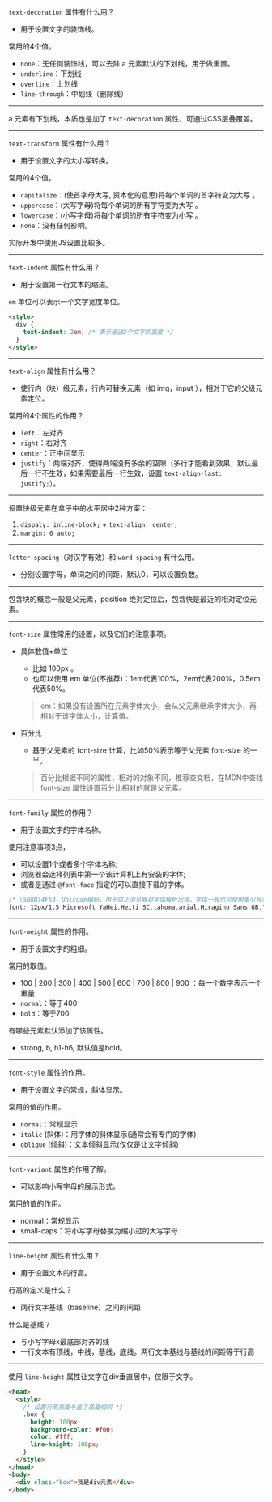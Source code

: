 `text-decoration` 属性有什么用？

- 用于设置文字的装饰线。

常用的4个值。

- `none`：无任何装饰线，可以去除 a 元素默认的下划线，用于做重置。
- `underline`：下划线
- `overline`：上划线
- `line-through`：中划线（删除线）

------

a 元素有下划线，本质也是加了 `text-decoration` 属性，可通过CSS层叠覆盖。

------

`text-transform` 属性有什么用？

- 用于设置文字的大小写转换。

常用的4个值。

- `capitalize`：(使首字母大写, 资本化的意思)将每个单词的首字符变为大写 。
- `uppercase`：(大写字母)将每个单词的所有字符变为大写 。
- `lowercase`：(小写字母)将每个单词的所有字符变为小写 。
- `none`：没有任何影响。

实际开发中使用JS设置比较多。

------

`text-indent` 属性有什么用？

- 用于设置第一行文本的缩进。

`em` 单位可以表示一个文字宽度单位。

```html
<style>
  div {
    text-indent: 2em; /* 表示缩进2个文字的宽度 */
  }
</style>
```

------

`text-align` 属性有什么用？

- 使行内（块）级元素，行内可替换元素（如 img，input ），相对于它的父级元素定位。

常用的4个属性的作用？

- `left`：左对齐 
- `right`：右对齐 
- `center`：正中间显示 
- `justify`：两端对齐，使得两端没有多余的空隙（多行才能看到效果，默认最后一行不生效，如果需要最后一行生效，设置 `text-align-last: justify;`）。

------

设置快级元素在盒子中的水平居中2种方案：

1. `dispaly: inline-block;` + `text-align: center;`
2. `margin: 0 auto;`

------

`letter-spacing`（对汉字有效）和 `word-spacing` 有什么用。

- 分别设置字母，单词之间的间距，默认0，可以设置负数。

------

包含块的概念一般是父元素，position 绝对定位后，包含快是最近的相对定位元素。

------

`font-size` 属性常用的设置，以及它们的注意事项。

- 具体数值+单位 
	- 比如 100px 。
	- 也可以使用 em 单位(不推荐)：1em代表100%，2em代表200%，0.5em代表50%。
	
	> em：如果没有设置所在元素字体大小，会从父元素继承字体大小，再相对于该字体大小，计算值。
	
- 百分比 

  - 基于父元素的 font-size 计算，比如50%表示等于父元素 font-size 的一半。

  > 百分比根据不同的属性，相对的对象不同，推荐查文档，在MDN中查找 font-size 属性设置百分比相对的就是父元素。

------

`font-family` 属性的作用？

- 用于设置文字的字体名称。

使用注意事项3点，

- 可以设置1个或者多个字体名称; 
- 浏览器会选择列表中第一个该计算机上有安装的字体; 
- 或者是通过 `@font-face` 指定的可以直接下载的字体。

```css
/* \5B8B\4F53，Unicode编码，用于防止浏览器对字体解析出错，字体一般也可使用单引号或双引号包裹。 */
font: 12px/1.5 Microsoft YaHei,Heiti SC,tahoma,arial,Hiragino Sans GB,"\5B8B\4F53",sans-serif;
```

------

`font-weight` 属性的作用。

- 用于设置文字的粗细。

常用的取值。

- 100 | 200 | 300 | 400 | 500 | 600 | 700 | 800 | 900 ：每一个数字表示一个重量 
- `normal`：等于400 
- `bold`：等于700

有哪些元素默认添加了该属性。

- strong, b, h1-h6, 默认值是bold。

------

`font-style` 属性的作用。

- 用于设置文字的常规，斜体显示。

常用的值的作用。

- `normal`：常规显示 
- `italic` (斜体)：用字体的斜体显示(通常会有专门的字体) 
- `oblique` (倾斜)：文本倾斜显示(仅仅是让文字倾斜)

------

`font-variant` 属性的作用了解。

- 可以影响小写字母的展示形式。

常用的值的作用。

- normal：常规显示 
- small-caps：将小写字母替换为缩小过的大写字母

------

`line-height` 属性有什么用？

- 用于设置文本的行高。

行高的定义是什么？

- 两行文字基线（baseline）之间的间距

什么是基线？

- 与小写字母x最底部对齐的线
- 一行文本有顶线，中线，基线，底线。两行文本基线与基线的间距等于行高

------

使用 `line-height` 属性让文字在div垂直居中，仅限于文字。

```html
<head>
  <style>
    /* 设置行高高度与盒子高度相同 */
    .box {
      height: 100px;
      background-color: #f00;
      color: #fff;
      line-height: 100px;
    }
  </style>
</head>
<body>
  <div class="box">我是div元素</div>
</body>
```

